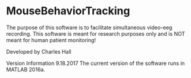 # MouseBehaviorTracking
The purpose of this software is to facilitate simultaneous video-eeg recording.  This software is meant for research purposes only and is NOT meant for human patient monitoring!

Developed by Charles Hall

Version Information 9.18.2017
The current version of the software runs in MATLAB 2016a.
